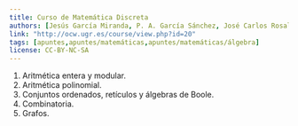 ```yaml
---
title: Curso de Matemática Discreta
authors: [Jesús García Miranda, P. A. García Sánchez, José Carlos Rosales]
link: "http://ocw.ugr.es/course/view.php?id=20"
tags: [apuntes,apuntes/matemáticas,apuntes/matemáticas/álgebra]
license: CC-BY-NC-SA
---
```


1.	Aritmética entera y modular.
2.	Aritmética polinomial.
3.	Conjuntos ordenados, retículos y álgebras de Boole.
4.	Combinatoria.
5.	Grafos.
